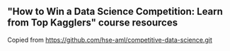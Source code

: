 ## "How to Win a Data Science Competition: Learn from Top Kagglers" course resources

Copied from https://github.com/hse-aml/competitive-data-science.git

